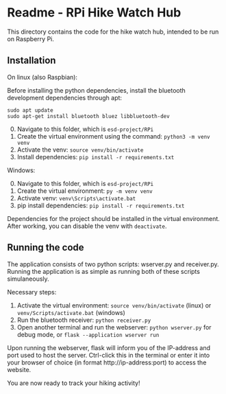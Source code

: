 # Readme - RPi Hike Watch Hub
This directory contains the code for the hike watch hub, intended to be run on Raspberry Pi.
## Installation
On linux (also Raspbian):

Before installing the python dependencies, install the bluetooth development dependencies through apt:
```
sudo apt update
sudo apt-get install bluetooth bluez libbluetooth-dev
```

0. Navigate to this folder, which is `esd-project/RPi`
1. Create the virtual environment using the command: `python3 -m venv venv`
2. Activate the venv: `source venv/bin/activate`
3. Install dependencies: `pip install -r requirements.txt`

Windows:

0. Navigate to this folder, which is `esd-project/RPi`
1. Create the virtual environment: `py -m venv venv`
2. Activate venv: `venv\Scripts\activate.bat`
3. pip install dependencies: `pip install -r requirements.txt`

Dependencies for the project should be installed in the virtual environment. After working, you can disable the venv with `deactivate`.

## Running the code
The application consists of two python scripts: wserver.py and receiver.py. Running the application is as simple as running both of these scripts simulaneously.

Necessary steps:
1. Activate the virtual environment: `source venv/bin/activate` (linux) or `venv/Scripts/activate.bat` (windows)
2. Run the bluetooth receiver: `python receiver.py`
3. Open another terminal and run the webserver: `python wserver.py` for debug mode, or `flask --application wserver run`

Upon running the webserver, flask will inform you of the IP-address and port used to host the server. Ctrl-click this in the terminal or enter it into your browser of choice (in format http://ip-address:port) to access the website. 

You are now ready to track your hiking activity!
